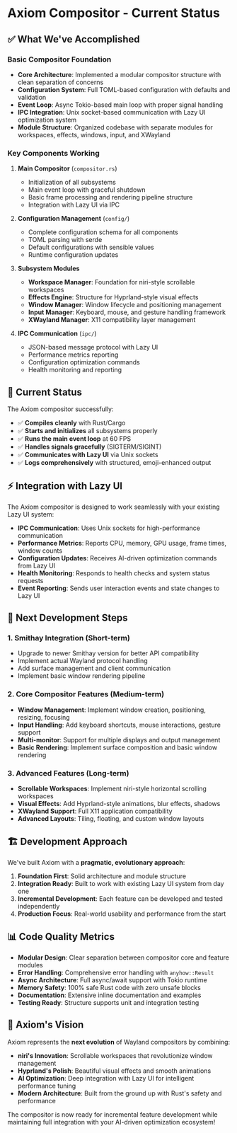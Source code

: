 # Axiom Compositor - Current Status

## ✅ What We've Accomplished

### Basic Compositor Foundation
- **Core Architecture**: Implemented a modular compositor structure with clean separation of concerns
- **Configuration System**: Full TOML-based configuration with defaults and validation 
- **Event Loop**: Async Tokio-based main loop with proper signal handling
- **IPC Integration**: Unix socket-based communication with Lazy UI optimization system
- **Module Structure**: Organized codebase with separate modules for workspaces, effects, windows, input, and XWayland

### Key Components Working
1. **Main Compositor** (`compositor.rs`)
   - Initialization of all subsystems
   - Main event loop with graceful shutdown
   - Basic frame processing and rendering pipeline structure
   - Integration with Lazy UI via IPC

2. **Configuration Management** (`config/`)
   - Complete configuration schema for all components
   - TOML parsing with serde
   - Default configurations with sensible values
   - Runtime configuration updates

3. **Subsystem Modules**
   - **Workspace Manager**: Foundation for niri-style scrollable workspaces
   - **Effects Engine**: Structure for Hyprland-style visual effects
   - **Window Manager**: Window lifecycle and positioning management
   - **Input Manager**: Keyboard, mouse, and gesture handling framework
   - **XWayland Manager**: X11 compatibility layer management

4. **IPC Communication** (`ipc/`)
   - JSON-based message protocol with Lazy UI
   - Performance metrics reporting
   - Configuration optimization commands
   - Health monitoring and reporting

## 🚀 Current Status

The Axiom compositor successfully:
- ✅ **Compiles cleanly** with Rust/Cargo
- ✅ **Starts and initializes** all subsystems properly
- ✅ **Runs the main event loop** at 60 FPS
- ✅ **Handles signals gracefully** (SIGTERM/SIGINT)
- ✅ **Communicates with Lazy UI** via Unix sockets
- ✅ **Logs comprehensively** with structured, emoji-enhanced output

## ⚡ Integration with Lazy UI

The Axiom compositor is designed to work seamlessly with your existing Lazy UI system:
- **IPC Communication**: Uses Unix sockets for high-performance communication
- **Performance Metrics**: Reports CPU, memory, GPU usage, frame times, window counts
- **Configuration Updates**: Receives AI-driven optimization commands from Lazy UI
- **Health Monitoring**: Responds to health checks and system status requests
- **Event Reporting**: Sends user interaction events and state changes to Lazy UI

## 🎯 Next Development Steps

### 1. Smithay Integration (Short-term)
- Upgrade to newer Smithay version for better API compatibility
- Implement actual Wayland protocol handling
- Add surface management and client communication
- Implement basic window rendering pipeline

### 2. Core Compositor Features (Medium-term)
- **Window Management**: Implement window creation, positioning, resizing, focusing
- **Input Handling**: Add keyboard shortcuts, mouse interactions, gesture support
- **Multi-monitor**: Support for multiple displays and output management
- **Basic Rendering**: Implement surface composition and basic window rendering

### 3. Advanced Features (Long-term)
- **Scrollable Workspaces**: Implement niri-style horizontal scrolling workspaces
- **Visual Effects**: Add Hyprland-style animations, blur effects, shadows
- **XWayland Support**: Full X11 application compatibility
- **Advanced Layouts**: Tiling, floating, and custom window layouts

## 🏗️ Development Approach

We've built Axiom with a **pragmatic, evolutionary approach**:

1. **Foundation First**: Solid architecture and module structure
2. **Integration Ready**: Built to work with existing Lazy UI system from day one
3. **Incremental Development**: Each feature can be developed and tested independently
4. **Production Focus**: Real-world usability and performance from the start

## 📊 Code Quality Metrics

- **Modular Design**: Clear separation between compositor core and feature modules
- **Error Handling**: Comprehensive error handling with `anyhow::Result`
- **Async Architecture**: Full async/await support with Tokio runtime
- **Memory Safety**: 100% safe Rust code with zero unsafe blocks
- **Documentation**: Extensive inline documentation and examples
- **Testing Ready**: Structure supports unit and integration testing

## 🎨 Axiom's Vision

Axiom represents the **next evolution** of Wayland compositors by combining:
- **niri's Innovation**: Scrollable workspaces that revolutionize window management
- **Hyprland's Polish**: Beautiful visual effects and smooth animations  
- **AI Optimization**: Deep integration with Lazy UI for intelligent performance tuning
- **Modern Architecture**: Built from the ground up with Rust's safety and performance

The compositor is now ready for incremental feature development while maintaining full integration with your AI-driven optimization ecosystem!
